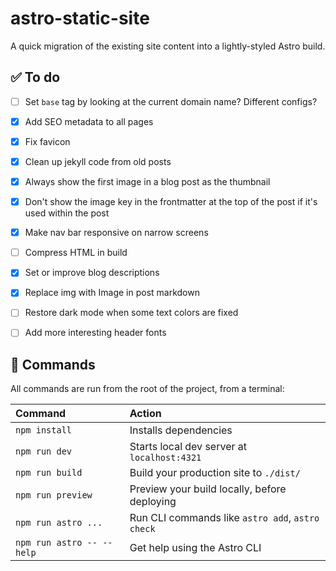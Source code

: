 # astro-static-site

A quick migration of the existing site content into a lightly-styled Astro build.


## ✅ To do

- [ ] Set `base` tag by looking at the current domain name?  Different configs?
- [X] Add SEO metadata to all pages
- [X] Fix favicon
- [X] Clean up jekyll code from old posts
- [X] Always show the first image in a blog post as the thumbnail
- [X] Don't show the image key in the frontmatter at the top of the post if it's used within the post
- [X] Make nav bar responsive on narrow screens
- [ ] Compress HTML in build
- [X] Set or improve blog descriptions
- [X] Replace img with Image in post markdown
- [ ] Restore dark mode when some text colors are fixed
- [ ] Add more interesting header fonts


## 🧞 Commands

All commands are run from the root of the project, from a terminal:

| Command                   | Action                                           |
| :------------------------ | :----------------------------------------------- |
| `npm install`             | Installs dependencies                            |
| `npm run dev`             | Starts local dev server at `localhost:4321`      |
| `npm run build`           | Build your production site to `./dist/`          |
| `npm run preview`         | Preview your build locally, before deploying     |
| `npm run astro ...`       | Run CLI commands like `astro add`, `astro check` |
| `npm run astro -- --help` | Get help using the Astro CLI                     |
